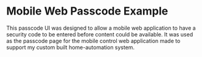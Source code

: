 Mobile Web Passcode Example
===========================

This passcode UI was designed to allow a mobile web application to have a security code to be entered before content could be available. It was used as the passcode page for the mobile control web application made to support my custom built home-automation system.

